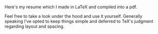 Here's my resume which I made in LaTeX and compiled into a pdf.

Feel free to take a look under the hood and use it yourself.
Generally speaking I've opted to keep things simple and deferred
to TeX's judgment regarding layout and spacing.
